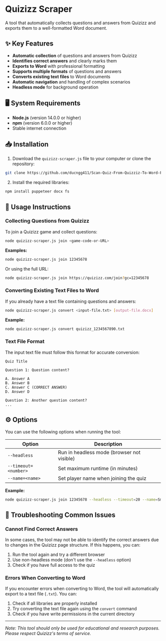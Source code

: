 # Quizizz Scraper

A tool that automatically collects questions and answers from Quizizz and exports them to a well-formatted Word document.

## ✨ Key Features

- **Automatic collection** of questions and answers from Quizizz
- **Identifies correct answers** and clearly marks them
- **Exports to Word** with professional formatting
- **Supports multiple formats** of questions and answers
- **Converts existing text files** to Word documents
- **Automatic navigation** and handling of complex scenarios
- **Headless mode** for background operation

## 🖥️ System Requirements

- **Node.js** (version 14.0.0 or higher)
- **npm** (version 6.0.0 or higher)
- Stable internet connection

## 📥 Installation

1. Download the `quizizz-scraper.js` file to your computer or clone the repository:

```bash
git clone https://github.com/ducngg411/Scan-Quiz-From-Quizziz-To-Word-File.git
```

2. Install the required libraries:

```bash
npm install puppeteer docx fs
```

## 🚀 Usage Instructions

### Collecting Questions from Quizizz

To join a Quizizz game and collect questions:

```bash
node quizizz-scraper.js join <game-code-or-URL>
```

**Examples:**
```bash
node quizizz-scraper.js join 12345678
```

Or using the full URL:
```bash
node quizizz-scraper.js join https://quizizz.com/join?gc=12345678
```

### Converting Existing Text Files to Word

If you already have a text file containing questions and answers:

```bash
node quizizz-scraper.js convert <input-file.txt> [output-file.docx]
```

**Example:**
```bash
node quizizz-scraper.js convert quizizz_1234567890.txt
```

### Text File Format

The input text file must follow this format for accurate conversion:

```
Quiz Title

Question 1: Question content?

A. Answer A
B. Answer B
C. Answer C (CORRECT ANSWER)
D. Answer D

Question 2: Another question content?
...
```

## ⚙️ Options

You can use the following options when running the tool:

| Option | Description |
|----------|-------|
| `--headless` | Run in headless mode (browser not visible) |
| `--timeout=<number>` | Set maximum runtime (in minutes) |
| `--name=<name>` | Set player name when joining the quiz |

**Example:**
```bash
node quizizz-scraper.js join 12345678 --headless --timeout=20 --name=SmartStudent
```

## 🔧 Troubleshooting Common Issues

### Cannot Find Correct Answers

In some cases, the tool may not be able to identify the correct answers due to changes in the Quizizz page structure. If this happens, you can:

1. Run the tool again and try a different browser
2. Use non-headless mode (don't use the `--headless` option)
3. Check if you have full access to the quiz

### Errors When Converting to Word

If you encounter errors when converting to Word, the tool will automatically export to a text file (`.txt`). You can:

1. Check if all libraries are properly installed
2. Try converting the text file again using the `convert` command
3. Check if you have write permissions in the current directory

---

*Note: This tool should only be used for educational and research purposes. Please respect Quizizz's terms of service.*